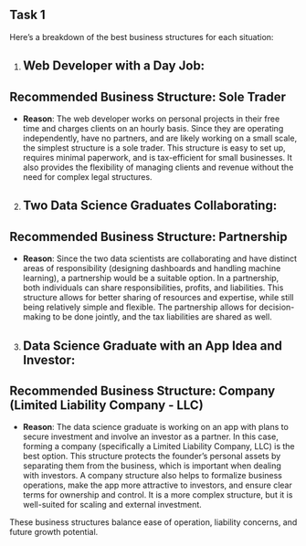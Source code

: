 ## Task 1
Here’s a breakdown of the best business structures for each situation:
1. ## Web Developer with a Day Job:
 ## Recommended Business Structure: Sole Trader
   - **Reason**: The web developer works on personal projects in their free time and charges clients on an hourly basis. Since they are operating independently, have no partners, and are likely working on a small scale, the simplest structure is a sole trader. This structure is easy to set up, requires minimal paperwork, and is tax-efficient for small businesses. It also provides the flexibility of managing clients and revenue without the need for complex legal structures.

2. ## Two Data Science Graduates Collaborating:
## Recommended Business Structure: Partnership
   - **Reason**: Since the two data scientists are collaborating and have distinct areas of responsibility (designing dashboards and handling machine learning), a partnership would be a suitable option. In a partnership, both individuals can share responsibilities, profits, and liabilities. This structure allows for better sharing of resources and expertise, while still being relatively simple and flexible. The partnership allows for decision-making to be done jointly, and the tax liabilities are shared as well.

3. ## Data Science Graduate with an App Idea and Investor:
 ## Recommended Business Structure: Company (Limited Liability Company - LLC)
   - **Reason**: The data science graduate is working on an app with plans to secure investment and involve an investor as a partner. In this case, forming a company (specifically a Limited Liability Company, LLC) is the best option. This structure protects the founder’s personal assets by separating them from the business, which is important when dealing with investors. A company structure also helps to formalize business operations, make the app more attractive to investors, and ensure clear terms for ownership and control. It is a more complex structure, but it is well-suited for scaling and external investment.

These business structures balance ease of operation, liability concerns, and future growth potential.
